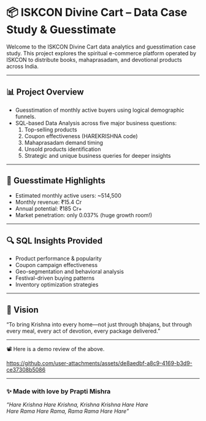 # 📦 ISKCON Divine Cart – Data Case Study & Guesstimate

Welcome to the ISKCON Divine Cart data analytics and guesstimation case study. This project explores the spiritual e-commerce platform operated by ISKCON to distribute books, mahaprasadam, and devotional products across India.

---

## 📊 Project Overview

- Guesstimation of monthly active buyers using logical demographic funnels.
- SQL-based Data Analysis across five major business questions:
  1. Top-selling products
  2. Coupon effectiveness (HAREKRISHNA code)
  3. Mahaprasadam demand timing
  4. Unsold products identification
  5. Strategic and unique business queries for deeper insights

---

## 🧮 Guesstimate Highlights

- Estimated monthly active users: ~514,500  
- Monthly revenue: ₹15.4 Cr  
- Annual potential: ₹185 Cr+  
- Market penetration: only 0.037% (huge growth room!)

---

## 🔍 SQL Insights Provided

- Product performance & popularity  
- Coupon campaign effectiveness  
- Geo-segmentation and behavioral analysis  
- Festival-driven buying patterns  
- Inventory optimization strategies  

---

## 🌟 Vision

“To bring Krishna into every home—not just through bhajans, but through every meal, every act of devotion, every package delivered.”

---

📽️ Here is a demo review of the above.


https://github.com/user-attachments/assets/de8aedbf-a8c9-4169-b3d9-ce37308b5086


---

### ✨ Made with love by **Prapti Mishra**  
_“Hare Krishna Hare Krishna, Krishna Krishna Hare Hare  
Hare Rama Hare Rama, Rama Rama Hare Hare”_
